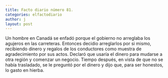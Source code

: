 ```yaml
---
title: Facto diario número 81.
categories: elfactodiario
author: j
layout: post
---
```

Un hombre en Canadá se enfadó porque el gobierno no arreglaba los agujeros en las carreteras. Entonces decidio arreglarlos por si mismo, recibiendo dinero y regalos de los conductores como muestra de agradecimiento por sus actos. Declaró que usaría el dinero para mudarse a otra región y comenzar un negocio. Tiempo después, en vista de que no se había trasladado, se le preguntó por el dinero y dijo que, para ser honestos, lo gasto en hierba.
